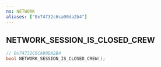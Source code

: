 ```yaml
---
ns: NETWORK
aliases: ["0x74732c6ca90da2b4"]
---
```

## NETWORK_SESSION_IS_CLOSED_CREW

```c
// 0x74732C6CA90DA2B4
bool NETWORK_SESSION_IS_CLOSED_CREW();
```
